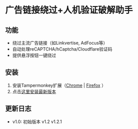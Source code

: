 # 广告链接绕过+人机验证破解助手
## 功能
- 绕过主流广告链接（如Linkvertise, AdFocus等）
- 自动处理reCAPTCHA/hCaptcha/Cloudflare验证码
- 提供悬浮按钮一键绕过
## 安装
1. 安装Tampermonkey扩展（[Chrome](https://chrome.google.com/webstore/detail/tampermonkey/dhdgffkkebhmkfjojejmpbldmpobfkfo)  | [Firefox](https://addons.mozilla.org/firefox/addon/tampermonkey/) ）
2. 点击[这里安装最新版本](https://github.com/ding360/Roblox-key-/blob/59887b6c993ae7c3a1b146030a547af1fbad48fa/Roblox%E6%89%A7%E8%A1%8C%E5%99%A8%E7%BB%95%E8%BF%87.js)
## 更新日志
- v1.0: 初始版本
v1.2
v1.2.1
